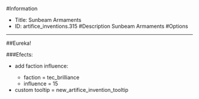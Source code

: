 #Information
 - Title: Sunbeam Armaments
 - ID: artifice_inventions.315
#Description
Sunbeam Armaments
#Options

___
##Eureka!

###Efects:<ul><li>add faction influence:</li><ul><li>faction = tec_brilliance</li><li>influence = 15</li></ul><li>custom tooltip = new_artifice_invention_tooltip</li></ul>
